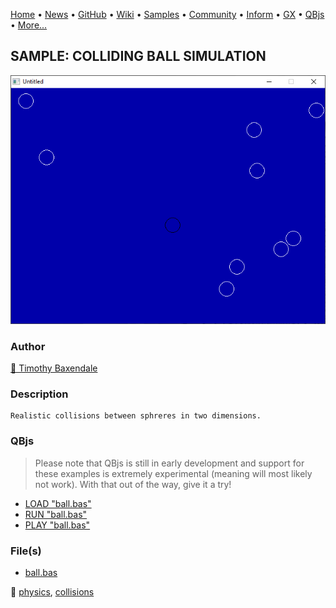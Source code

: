 [Home](https://qb64.com) • [News](../../news.md) • [GitHub](https://github.com/QB64Official/qb64) • [Wiki](https://github.com/QB64Official/qb64/wiki) • [Samples](../../samples.md) • [Community](../../community.md) • [Inform](../../inform.md) • [GX](../../gx.md) • [QBjs](../../qbjs.md) • [More...](../../more.md)

## SAMPLE: COLLIDING BALL SIMULATION

![screenshot.png](img/screenshot.png)

### Author

[🐝 Timothy Baxendale](../timothy-baxendale.md) 

### Description

```text
Realistic collisions between sphreres in two dimensions.
```

### QBjs

> Please note that QBjs is still in early development and support for these examples is extremely experimental (meaning will most likely not work). With that out of the way, give it a try!

* [LOAD "ball.bas"](https://v6p9d9t4.ssl.hwcdn.net/html/5963335/index.html?src=https://qb64.com/samples/colliding-ball-simulation/src/ball.bas)
* [RUN "ball.bas"](https://v6p9d9t4.ssl.hwcdn.net/html/5963335/index.html?mode=auto&src=https://qb64.com/samples/colliding-ball-simulation/src/ball.bas)
* [PLAY "ball.bas"](https://v6p9d9t4.ssl.hwcdn.net/html/5963335/index.html?mode=play&src=https://qb64.com/samples/colliding-ball-simulation/src/ball.bas)

### File(s)

* [ball.bas](src/ball.bas)

🔗 [physics](../physics.md), [collisions](../collisions.md)
